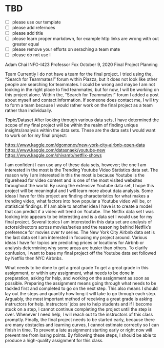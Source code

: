 # TBD

- [ ] please use our template
- [ ] please add refernces
- [ ] please add title
- [ ] please learn proper markdown, for example http links are wrong with out greater equal
- [ ] please remove your efforts on seraching a team mate
- [ ] please do not use I

Adam Chai INFO-I423 Professor Fox October 9, 2020 Final Project Planning

Team Currently I do not have a team for the final project. I tried using the, “Search for Teammates!” forum within Piazza, 
but it does not look like other people are searching for teammates. I could be wrong and maybe I am not looking in the right place to find teammates, 
but for now, I will be working on this project alone. Within the, “Search for Teammates!” forum I added a post about myself and contact information. 
If someone does contact me, I will try to form a team because I would rather work on the final project as a team rather than individually.

Topic/Dataset After looking through various data sets, I have determined the scope of my final project will be within the realm of finding unique 
insights/analysis within the data sets. These are the data sets I would want to work on for my final project:

https://www.kaggle.com/dgomonov/new-york-city-airbnb-open-data 
https://www.kaggle.com/datasnaek/youtube-new 
https://www.kaggle.com/shivamb/netflix-shows

I am confident I can use any of these data sets, however; the one I am interested in the most is the Trending Youtube Video Statistics data set. 
The reason why I am interested in this the most is because Youtube is the figurehead for video content and is one of the most visited websites 
throughout the world. By using the extensive Youtube data set, I hope this project will be meaningful and I will learn more about data analysis. 
Some ideas I have for this project are finding characteristics for what makes a trending video, what factors into how popular a Youtube video will be,
or statistical findings. If I am able to another idea I have is to create a model that can predict if a video will trend on Youtube. The Netflix data set I 
was looking into appears to be interesting and is a data set I would use for my final project. 
Several topics I am interested in this data set are analysis of actors/directors across movies/series and the reasoning behind Netflix’s preference 
for movies over tv series. The New York City Airbnb data set is the last data set I am interested in focusing my project around. Various ideas I 
have for topics are predicting prices or locations for Airbnb or analysis determining why some areas are busier than others. To clarify confusion, 
I want to base my final project off the Youtube data set followed by Netflix then NYC Airbnbs.

What needs to be done to get a great grade To get a great grade in this assignment, or within any assignment, what needs to be done in preparation, 
asking for help, and working on the assignment as soon as possible. Preparing the assignment means going through what needs to be tackled first and 
completed to go on the next step. This also means I should lay out the steps and quantify how long it will take to go through each step. Arguably, 
the most important method of receiving a great grade is asking instructors for help. Instructors’ jobs are to help students and if I become stuck on 
a step, I cannot continue completing the project until the step is over. Whenever I need help, I will reach out to the instructors of this class promptly.
Finally, the final project needs to be started early, because there are many obstacles and learning curves, I cannot estimate correctly so I can 
finish in time. To prevent a late assignment starting early or right now will prevent me from losing points. By following these steps, I should be 
able to produce a high-quality assignment for this class.
